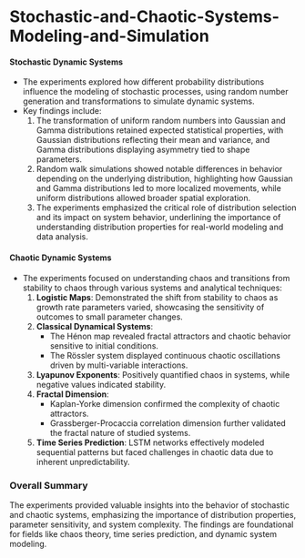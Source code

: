 # Stochastic-and-Chaotic-Systems-Modeling-and-Simulation


#### **Stochastic Dynamic Systems**
- The experiments explored how different probability distributions influence the modeling of stochastic processes, using random number generation and transformations to simulate dynamic systems.
- Key findings include:
  1. The transformation of uniform random numbers into Gaussian and Gamma distributions retained expected statistical properties, with Gaussian distributions reflecting their mean and variance, and Gamma distributions displaying asymmetry tied to shape parameters.
  2. Random walk simulations showed notable differences in behavior depending on the underlying distribution, highlighting how Gaussian and Gamma distributions led to more localized movements, while uniform distributions allowed broader spatial exploration.
  3. The experiments emphasized the critical role of distribution selection and its impact on system behavior, underlining the importance of understanding distribution properties for real-world modeling and data analysis.

#### **Chaotic Dynamic Systems**
- The experiments focused on understanding chaos and transitions from stability to chaos through various systems and analytical techniques:
  1. **Logistic Maps**: Demonstrated the shift from stability to chaos as growth rate parameters varied, showcasing the sensitivity of outcomes to small parameter changes.
  2. **Classical Dynamical Systems**: 
     - The Hénon map revealed fractal attractors and chaotic behavior sensitive to initial conditions.
     - The Rössler system displayed continuous chaotic oscillations driven by multi-variable interactions.
  3. **Lyapunov Exponents**: Positively quantified chaos in systems, while negative values indicated stability.
  4. **Fractal Dimension**: 
     - Kaplan-Yorke dimension confirmed the complexity of chaotic attractors.
     - Grassberger-Procaccia correlation dimension further validated the fractal nature of studied systems.
  5. **Time Series Prediction**: LSTM networks effectively modeled sequential patterns but faced challenges in chaotic data due to inherent unpredictability.

### **Overall Summary**
The experiments provided valuable insights into the behavior of stochastic and chaotic systems, emphasizing the importance of distribution properties, parameter sensitivity, and system complexity. The findings are foundational for fields like chaos theory, time series prediction, and dynamic system modeling.
